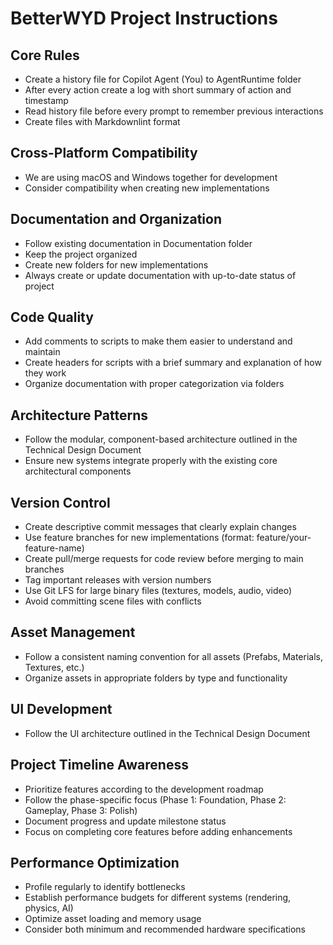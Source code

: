 # BetterWYD Project Instructions

## Core Rules

- Create a history file for Copilot Agent (You) to AgentRuntime folder
- After every action create a log with short summary of action and timestamp
- Read history file before every prompt to remember previous interactions
- Create files with Markdownlint format

## Cross-Platform Compatibility

- We are using macOS and Windows together for development
- Consider compatibility when creating new implementations

## Documentation and Organization

- Follow existing documentation in Documentation folder
- Keep the project organized
- Create new folders for new implementations
- Always create or update documentation with up-to-date status of project

## Code Quality

- Add comments to scripts to make them easier to understand and maintain
- Create headers for scripts with a brief summary and explanation of how they work
- Organize documentation with proper categorization via folders

## Architecture Patterns

- Follow the modular, component-based architecture outlined in the Technical Design Document
- Ensure new systems integrate properly with the existing core architectural components

## Version Control

- Create descriptive commit messages that clearly explain changes
- Use feature branches for new implementations (format: feature/your-feature-name)
- Create pull/merge requests for code review before merging to main branches
- Tag important releases with version numbers
- Use Git LFS for large binary files (textures, models, audio, video)
- Avoid committing scene files with conflicts

## Asset Management

- Follow a consistent naming convention for all assets (Prefabs, Materials, Textures, etc.)
- Organize assets in appropriate folders by type and functionality

## UI Development

- Follow the UI architecture outlined in the Technical Design Document

## Project Timeline Awareness

- Prioritize features according to the development roadmap
- Follow the phase-specific focus (Phase 1: Foundation, Phase 2: Gameplay, Phase 3: Polish)
- Document progress and update milestone status
- Focus on completing core features before adding enhancements

## Performance Optimization

- Profile regularly to identify bottlenecks
- Establish performance budgets for different systems (rendering, physics, AI)
- Optimize asset loading and memory usage
- Consider both minimum and recommended hardware specifications
